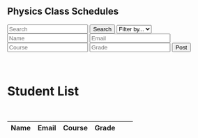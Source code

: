 <head>
	<script src="https://ajax.googleapis.com/ajax/libs/jquery/3.6.1/jquery.min.js"></script>
</head>

## Physics Class Schedules


<!-- Create inputs for search and question -->

<input id="search" placeholder="Search">
<button onclick="search()">Search</button>
<select id="filter">
	<option>Filter by...</option>
	<option>course</option>
</select>

<input id="name" placeholder="Name">
<input id="email" placeholder="Email">
<input id="course" placeholder="Course">
<input id="grade" placeholder="Grade">
<button onclick="post()">Post</button>
<br>
<!-- Create table to display question posts -->
<body>
<br>
<br>
<h1 class="text-center m-5 text-success">Student List</h1>
     <br>
    <div class="table-responsive mx-5">
        <table >
            <thead>
                <tr>
                    <th scope="col">Name</th>
                    <th scope="col">Email</th>
                    <th scope="col">Course</th>
                    <th scope="col">Grade</th>
                    <!-- Update and delete -->
                    <th scope="col"></th>
                    <th scope="col"></th>
                </tr>
            </thead>
            <tbody class="table-group-divider" id="discussions">
            </tbody>
        </table>
    </div>
 	<script>
        // prepare fetch urls
        // const club_url = "http://localhost:8192/api/club";
        const discussions_url = "https://hetvitrivedi.tk/api/schedule";
        const get_url = discussions_url + "/";
        const discussionsContainer = document.getElementById("discussions");
        // prepare fetch GET options
        const options = {
            method: 'GET', // *GET, POST, PUT, DELETE, etc.
            // mode: 'cors', // no-cors, *cors, same-origin
            cache: 'default', // *default, no-cache, reload, force-cache, only-if-cached
            // credentials: 'same-origin', // include, same-origin, omit
            headers: {
            'Content-Type': 'application/json'
            // 'Content-Type': 'application/x-www-form-urlencoded',
            },
        };
        // fetch the API
        fetch(get_url, options)
            // response is a RESTful "promise" on any successful fetch
            .then(response => {
            // check for response errors
            if (response.status !== 200) {
                error('GET API response failure: ' + response.status);
                return;
            }
            // valid response will have JSON data
            response.json().then(data => {
                for (const row of data) {
                    console.log(row);
                    // columns
                    const tr = document.createElement("tr");
                    const name = document.createElement("td");
                    const email = document.createElement("td");
                    const course = document.createElement("td");
                    const grade = document.createElement("td");
                    name.innerHTML = row.name;
                    email.innerHTML = row.email;
                    course.innerHTML = row.course;
                    grade.innerHTML = row.grade;
                    // add all columns to the row
                    tr.appendChild(name);
                    tr.appendChild(email);
                    tr.appendChild(course);
                    tr.appendChild(grade);
                    // add row to table
                    discussionsContainer.appendChild(tr);
                }    
            })
        })
        // catch fetch errors (ie Nginx ACCESS to server blocked)
        .catch(err => {
            error(err + " " + get_url);
        });
        // Something went wrong with actions or responses
        function error(err) {
            // log as Error in console
            console.error(err);
            // append error to resultContainer
            const tr = document.createElement("tr");
            const td = document.createElement("td");
            td.innerHTML = err;
            tr.appendChild(td);
            discussionsContainer.appendChild(tr);
        }
    </script>
<body>



